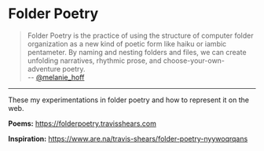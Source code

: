 # Folder Poetry

> Folder Poetry is the practice of using the structure of computer folder
> organization as a new kind of poetic form like haiku or iambic pentameter. By
> naming and nesting folders and files, we can create unfolding narratives,
> rhythmic prose, and choose-your-own-adventure poetry.  
> -- [@melanie_hoff](https://twitter.com/melanie_hoff/status/1182680881615560704?s=20)

---

These my experimentations in folder poetry and how to represent it on the web.

**Poems:** https://folderpoetry.travisshears.com

**Inspiration:** https://www.are.na/travis-shears/folder-poetry-nyywoqrqans

